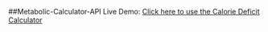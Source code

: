 ##Metabolic-Calculator-API
Live Demo: [Click here to use the Calorie Deficit Calculator](https://metabolic-calculator-client.onrender.com)

